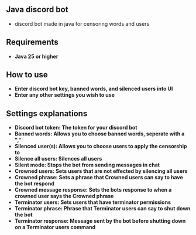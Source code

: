 ## Java discord bot
- discord bot made in java for censoring words and users
## Requirements
- **Java 25 or higher**
## How to use
- **Enter discord bot key, banned words, and silenced users into UI**
- **Enter any other settings you wish to use**
## Settings explanations
- **Discord bot token: The token for your discord bot**
- **Banned words: Allows you to choose banned words, seperate with a ","**
- **Silenced user(s): Allows you to choose users to apply the censorship to**
- **Silence all users: Silences all users**
- **Silent mode: Stops the bot from sending messages in chat**
- **Crowned users: Sets users that are not effected by silencing all users**
- **Crowned phrase: Sets a phrase that Crowned users can say to have the bot respond**
- **Crowned message response: Sets the bots response to when a crowned user says the Crowned phrase**
- **Terminator users: Sets users that have terminator permissions**
- **Terminator phrase: Phrase that Terminator users can say to shut down the bot**
- **Terminator response: Message sent by the bot before shutting down on a Terminator users command**